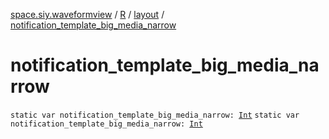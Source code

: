 [space.siy.waveformview](../../index.md) / [R](../index.md) / [layout](index.md) / [notification_template_big_media_narrow](./notification_template_big_media_narrow.md)

# notification_template_big_media_narrow

`static var notification_template_big_media_narrow: `[`Int`](https://kotlinlang.org/api/latest/jvm/stdlib/kotlin/-int/index.html)
`static var notification_template_big_media_narrow: `[`Int`](https://kotlinlang.org/api/latest/jvm/stdlib/kotlin/-int/index.html)
